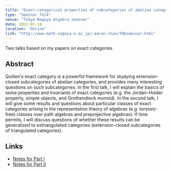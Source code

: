 ```yaml
---
title: "Exact-categorical properties of subcategories of abelian categories"
type: "Seminar Talk"
venue: "Tokyo-Nagoya Algebra Seminar"
date: 2022-01-18
location: "Online"
link: "http://www.math.nagoya-u.ac.jp/~aaron.chan/TNAseminar.html"
---
```


Two talks based on my papers on exact categories.

## Abstract
Quillen's exact category is a powerful framework for studying extension-closed subcategories of abelian categories, and provides many interesting questions on such subcategories. In the first talk, I will explain the basics of some properties and invariants of exact categories (e.g. the Jordan-Holder property, simple objects, and Grothendieck monoid). In the second talk, I will give some results and questions about particular classes of exact categories arising in the representation theory of algebras (e.g. torsion(-free) classes over path algebras and preprojective algebras). If time permits, I will discuss questions of whether these results can be generalized to extriangulated categories (extension-closed subcategories of triangulated categories).

## Links

- [Notes for Part I](/files/2022-01-18.pdf)
- [Notes for Part II](/files/2022-01-21.pdf)
